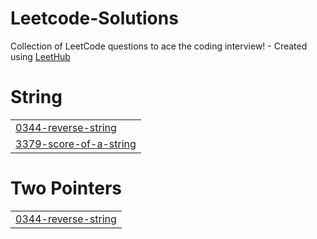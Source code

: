 # Leetcode-Solutions
Collection of LeetCode questions to ace the coding interview! - Created using [LeetHub](https://github.com/QasimWani/LeetHub)


# String
|  |
| ------- |
| [0344-reverse-string](https://github.com/smaranikamondal/Leetcode-Solutions/tree/master/0344-reverse-string) |
| [3379-score-of-a-string](https://github.com/smaranikamondal/Leetcode-Solutions/tree/master/3379-score-of-a-string) |
# Two Pointers
|  |
| ------- |
| [0344-reverse-string](https://github.com/smaranikamondal/Leetcode-Solutions/tree/master/0344-reverse-string) |
